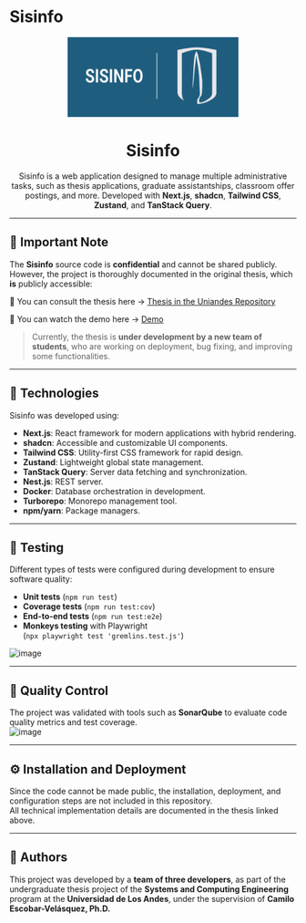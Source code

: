 # Sisinfo

<p align="center">
    <img src="readme_banner.png" alt="Sisinfo logo" width="300" height="140">
</p>
<h1 align="center">Sisinfo</h1>

<p align="center">
    Sisinfo is a web application designed to manage multiple administrative tasks, such as thesis applications, graduate assistantships, classroom offer postings, and more. Developed with <strong>Next.js</strong>, <strong>shadcn</strong>, <strong>Tailwind CSS</strong>, <strong>Zustand</strong>, and <strong>TanStack Query</strong>.
</p>

------------------------------------------------------------------------

## 📄 Important Note

The **Sisinfo** source code is **confidential** and cannot be shared publicly.  
However, the project is thoroughly documented in the original thesis, which **is** publicly accessible:

📖 You can consult the thesis here → [Thesis in the Uniandes Repository](https://repositorio.uniandes.edu.co/entities/publication/7d6afa04-d473-4783-8721-2c973d29764b)

📖 You can watch the demo here → [Demo](Sisinfo-demo.mp4)

> Currently, the thesis is **under development by a new team of students**, who are working on deployment, bug fixing, and improving some functionalities.

------------------------------------------------------------------------

## 🚀 Technologies

Sisinfo was developed using:

-   **Next.js**: React framework for modern applications with hybrid rendering.
-   **shadcn**: Accessible and customizable UI components.
-   **Tailwind CSS**: Utility-first CSS framework for rapid design.
-   **Zustand**: Lightweight global state management.
-   **TanStack Query**: Server data fetching and synchronization.
-   **Nest.js**: REST server.
-   **Docker**: Database orchestration in development.
-   **Turborepo**: Monorepo management tool.
-   **npm/yarn**: Package managers.

------------------------------------------------------------------------

## 🧪 Testing

Different types of tests were configured during development to ensure software quality:

-   **Unit tests** (`npm run test`)
-   **Coverage tests** (`npm run test:cov`)
-   **End-to-end tests** (`npm run test:e2e`)
-   **Monkeys testing** with Playwright  
    (`npx playwright test 'gremlins.test.js'`)

<img width="339" height="119" alt="image" src="https://github.com/user-attachments/assets/fc565262-5200-467d-a263-772bae200351" />

------------------------------------------------------------------------

## 📓 Quality Control

The project was validated with tools such as **SonarQube** to evaluate code quality metrics and test coverage.  
<img width="1274" height="582" alt="image" src="https://github.com/user-attachments/assets/53e02455-82e1-41a6-95fa-4775c111ff88" />

------------------------------------------------------------------------

## ⚙️ Installation and Deployment

Since the code cannot be made public, the installation, deployment, and configuration steps are not included in this repository.  
All technical implementation details are documented in the thesis linked above.

------------------------------------------------------------------------

## 👥 Authors

This project was developed by a **team of three developers**, as part of the undergraduate thesis project of the **Systems and Computing Engineering** program at the **Universidad de Los Andes**, under the supervision of **Camilo Escobar-Velásquez, Ph.D.**
